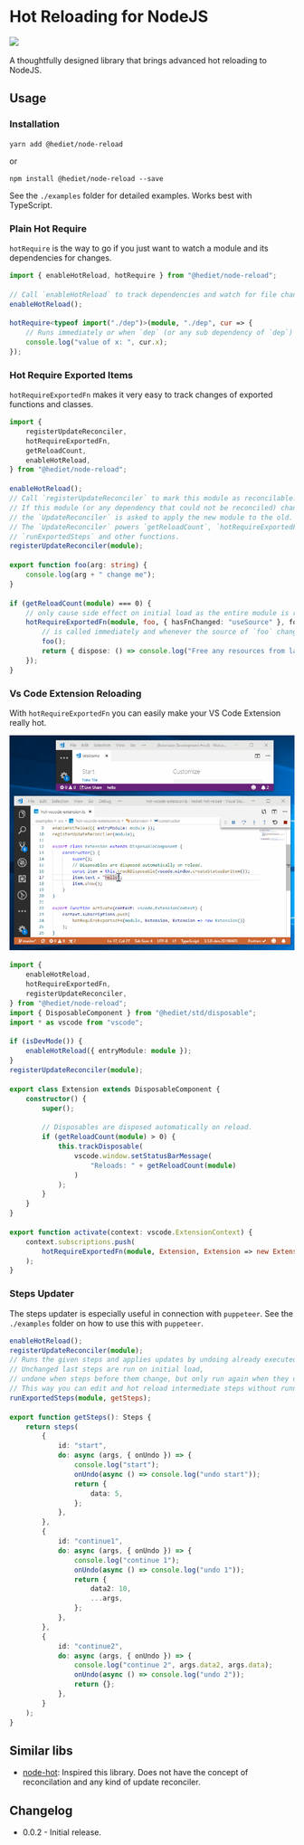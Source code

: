# Hot Reloading for NodeJS

[![](https://img.shields.io/twitter/follow/hediet_dev.svg?style=social)](https://twitter.com/intent/follow?screen_name=hediet_dev)

A thoughtfully designed library that brings advanced hot reloading to NodeJS.

## Usage

### Installation

```
yarn add @hediet/node-reload
```

or

```
npm install @hediet/node-reload --save
```

See the `./examples` folder for detailed examples.
Works best with TypeScript.

### Plain Hot Require

`hotRequire` is the way to go if you just want to watch
a module and its dependencies for changes.

```ts
import { enableHotReload, hotRequire } from "@hediet/node-reload";

// Call `enableHotReload` to track dependencies and watch for file changes.
enableHotReload();

hotRequire<typeof import("./dep")>(module, "./dep", cur => {
	// Runs immediately or when `dep` (or any sub dependency of `dep`) changes.
	console.log("value of x: ", cur.x);
});
```

### Hot Require Exported Items

`hotRequireExportedFn` makes it very easy to track changes of exported functions and classes.

```ts
import {
	registerUpdateReconciler,
	hotRequireExportedFn,
	getReloadCount,
	enableHotReload,
} from "@hediet/node-reload";

enableHotReload();
// Call `registerUpdateReconciler` to mark this module as reconcilable.
// If this module (or any dependency that could not be reconciled) changes,
// the `UpdateReconciler` is asked to apply the new module to the old.
// The `UpdateReconciler` powers `getReloadCount`, `hotRequireExportedFn`,
// `runExportedSteps` and other functions.
registerUpdateReconciler(module);

export function foo(arg: string) {
	console.log(arg + " change me");
}

if (getReloadCount(module) === 0) {
	// only cause side effect on initial load as the entire module is run again on each reload
	hotRequireExportedFn(module, foo, { hasFnChanged: "useSource" }, foo => {
		// is called immediately and whenever the source of `foo` changes.
		foo();
		return { dispose: () => console.log("Free any resources from last invocation"); };
	});
}
```

### Vs Code Extension Reloading

With `hotRequireExportedFn` you can easily make your VS Code Extension really hot.

![](./docs/demo-vscode.gif)

```ts
import {
	enableHotReload,
	hotRequireExportedFn,
	registerUpdateReconciler,
} from "@hediet/node-reload";
import { DisposableComponent } from "@hediet/std/disposable";
import * as vscode from "vscode";

if (isDevMode()) {
	enableHotReload({ entryModule: module });
}
registerUpdateReconciler(module);

export class Extension extends DisposableComponent {
	constructor() {
		super();

		// Disposables are disposed automatically on reload.
		if (getReloadCount(module) > 0) {
			this.trackDisposable(
				vscode.window.setStatusBarMessage(
					"Reloads: " + getReloadCount(module)
				)
			);
		}
	}
}

export function activate(context: vscode.ExtensionContext) {
	context.subscriptions.push(
		hotRequireExportedFn(module, Extension, Extension => new Extension())
	);
}
```

### Steps Updater

The steps updater is especially useful in connection with `puppeteer`. See the `./examples` folder on how to use this with `puppeteer`.

```ts
enableHotReload();
registerUpdateReconciler(module);
// Runs the given steps and applies updates by undoing already executed steps and running the new steps.
// Unchanged last steps are run on initial load,
// undone when steps before them change, but only run again when they or a step after them changes.
// This way you can edit and hot reload intermediate steps without running all steps again after every change.
runExportedSteps(module, getSteps);

export function getSteps(): Steps {
	return steps(
		{
			id: "start",
			do: async (args, { onUndo }) => {
				console.log("start");
				onUndo(async () => console.log("undo start"));
				return {
					data: 5,
				};
			},
		},
		{
			id: "continue1",
			do: async (args, { onUndo }) => {
				console.log("continue 1");
				onUndo(async () => console.log("undo 1"));
				return {
					data2: 10,
					...args,
				};
			},
		},
		{
			id: "continue2",
			do: async (args, { onUndo }) => {
				console.log("continue 2", args.data2, args.data);
				onUndo(async () => console.log("undo 2"));
				return {};
			},
		}
	);
}
```

## Similar libs

-   [node-hot](https://github.com/mihe/node-hot): Inspired this library. Does not have the concept of reconcilation and any kind of update reconciler.

## Changelog

-   0.0.2 - Initial release.
